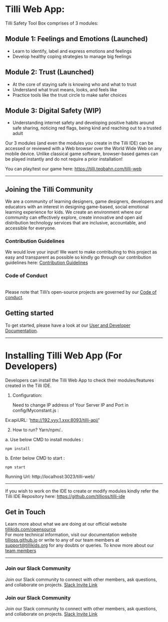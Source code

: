 # Tilli Web App:

Tilli Safety Tool Box comprises of 3 modules:

## Module 1: Feelings and Emotions (Launched)

- Learn to identify, label and express emotions and feelings
- Develop healthy coping strategies to manage big feelings

## Module 2: Trust (Launched)

- At the core of staying safe is knowing who and what to trust
- Understand what trust means, looks, and feels like
- Practice tools like the trust circle to make safer choices

## Module 3: Digital Safety (WIP)

- Understanding internet safety and developing positive habits around safe sharing, noticing red flags, being kind and reaching out to a trusted adult

Our 3 modules (and even the modules you create in the Tilli IDE) can be accessed or reviewed with a Web browser over the World Wide Web on any mobile device. Unlike classical game software, browser-based games can be played instantly and do not require a prior installation!

You can play/test our game here: https://tilli.teqbahn.com/tilli-web

---

## Joining the Tilli Community

We are a community of learning designers, game designers, developers and educators with an interest in designing game-based, social emotional learning experience for kids. We create an environment where our community can effectively explore, create innovative and open aid distribution technology services that are inclusive, accountable, and accessible for everyone.

### Contribution Guidelines

We would love your input! We want to make contributing to this project as easy and transparent as possible so kindly go through our contribution guidelines here: [Contribution Guidelines](https://tillioss.github.io/docs/Contribution-Guidelines)

### Code of Conduct

<br>Please note that Tilli’s open-source projects are governed by our [Code of conduct](https://tillioss.github.io/docs/code-of-conduct).

## Getting started

To get started, please have a look at our [User and Developer Documentation](https://tillioss.github.io/docs/getting-started-developer).

---

# Installing Tilli Web App (For Developers)

Developers can install the Tilli Web App to check their modules/features created in the Tilli IDE.

1. Configuration:

   Need to change IP address of Your Server IP and Port in config/Myconstant.js :

Ex:apiURL: 'http://192.yyy.1.xxx:8093/tilli-api/'

2. How to run? Yarn/npm/..

a. Use below CMD to install modules :

`npm install`

b. Enter below CMD to start :

`npm start`

Running Url:
http://localhost:3023/tilli-web/

---

If you wish to work on the IDE to create or modify modules kindly refer the Tilli IDE Repository here: https://github.com/tillioss/tilli-ide

## Get in Touch

Learn more about what we are doing at our official website [tillikids.com/opensource](www.tillikids.com/opensource) <br>For more technical information, visit our documentation website [tillioss.github.io](https://tillioss.github.io/docs/project-charter) or write to any of our team members at support@tillikids.org for any doubts or queries.
To know more about our [team members](https://www.tillikids.com/team)

---

### Join our Slack Community

Join our Slack community to connect with other members, ask questions, and collaborate on projects. [Slack Invite Link](https://join.slack.com/t/tilliopensour-wyp9205/shared_invite/zt-206f4f11s-HoII8Kob45f6WK3GPIIi6g)

### Join our Slack Community

Join our Slack community to connect with other members, ask questions, and collaborate on projects. [Slack Invite Link](https://join.slack.com/t/tilliopensour-wyp9205/shared_invite/zt-206f4f11s-HoII8Kob45f6WK3GPIIi6g)
